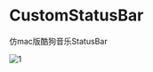 # CustomStatusBar
仿mac版酷狗音乐StatusBar

![1](https://github.com/shibiao/CustomStatusBar/blob/master/QQ20170915-101557.png)
